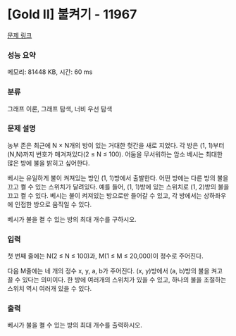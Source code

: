 # [Gold II] 불켜기 - 11967 

[문제 링크](https://www.acmicpc.net/problem/11967) 

### 성능 요약

메모리: 81448 KB, 시간: 60 ms

### 분류

그래프 이론, 그래프 탐색, 너비 우선 탐색

### 문제 설명

<p>농부 존은 최근에 N × N개의 방이 있는 거대한 헛간을 새로 지었다. 각 방은 (1, 1)부터 (N,N)까지 번호가 매겨져있다(2 ≤ N ≤ 100). 어둠을 무서워하는 암소 베시는 최대한 많은 방에 불을 밝히고 싶어한다.</p>

<p>베시는 유일하게 불이 켜져있는 방인 (1, 1)방에서 출발한다. 어떤 방에는 다른 방의 불을 끄고 켤 수 있는 스위치가 달려있다. 예를 들어, (1, 1)방에 있는 스위치로 (1, 2)방의 불을 끄고 켤 수 있다. 베시는 불이 켜져있는 방으로만 들어갈 수 있고, 각 방에서는 상하좌우에 인접한 방으로 움직일 수 있다. </p>

<p>베시가 불을 켤 수 있는 방의 최대 개수를 구하시오.</p>

### 입력 

 <p>첫 번째 줄에는 N(2 ≤ N ≤ 100)과, M(1 ≤ M ≤ 20,000)이 정수로 주어진다.</p>

<p>다음 M줄에는 네 개의 정수 x, y, a, b가 주어진다. (x, y)방에서 (a, b)방의 불을 켜고 끌 수 있다는 의미이다. 한 방에 여러개의 스위치가 있을 수 있고, 하나의 불을 조절하는 스위치 역시 여러개 있을 수 있다. </p>

### 출력 

 <p>베시가 불을 켤 수 있는 방의 최대 개수를 출력하시오.</p>

